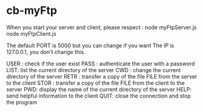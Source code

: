 # cb-myFtp
When you start your server and client, please respect :
  node myFtpServer.js <port>
  node myFtpClient.js <host> <port>
  
The default PORT is 5000 but you can change if you want
The IP is 127.0.0.1, you don't change this.


USER <username>: check if the user exist
PASS <password>: authenticate the user with a password
LIST: list the current directory of the server
CWD <directory>: change the current directory of the server
RETR <filename>: transfer a copy of the file FILE from the server to the client
STOR <filename>: transfer a copy of the file FILE from the client to the server
PWD: display the name of the current directory of the server
HELP: send helpful information to the client
QUIT: close the connection and stop the program
